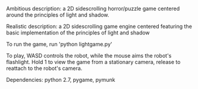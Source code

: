 Ambitious description: a 2D sidescrolling horror/puzzle game centered around the principles of light and shadow.

Realistic description: a 2D sidescrolling game engine centered featuring the basic implementation of the principles of light and shadow

To run the game, run 'python lightgame.py'

To play, WASD controls the robot, while the mouse aims the robot's flashlight. Hold 1 to view the game from a stationary camera, release to reattach to the robot's camera.

Dependencies: python 2.7, pygame, pymunk
